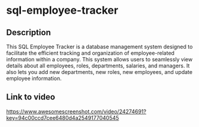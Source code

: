 # sql-employee-tracker

## Description
This SQL Employee Tracker is a database management system designed to facilitate the efficient tracking and organization of employee-related information within a company. This system allows users to seamlessly view details about all employees, roles, departments, salaries, and managers. It also lets you add new departments, new roles, new employees, and update employee information. 

## Link to video

https://www.awesomescreenshot.com/video/24274691?key=94c00ccd7cee6480d4a2549177040545
